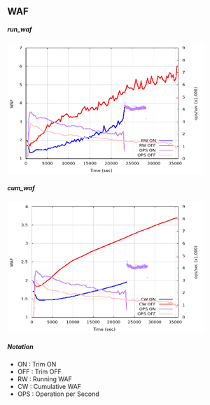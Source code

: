 ## WAF
##### run_waf
<img src=./results/TRIM_ON_OFF/conclusion/run_waf_ON_OFF.png width="450px" height="300px" title="TRIM_OFF_cun_waf" alt="TRIM_OFF_cun_waf"></img><br/>

##### cum_waf
<img src=./results/TRIM_ON_OFF/conclusion/cum_waf_ON_OFF.png width="450px" height="300px" title="TRIM_OFF_cun_waf" alt="TRIM_OFF_cun_waf"></img><br/>


##### Notation
- ON : Trim ON
- OFF : Trim OFF
- RW : Running WAF
- CW : Cumulative WAF
- OPS : Operation per Second
